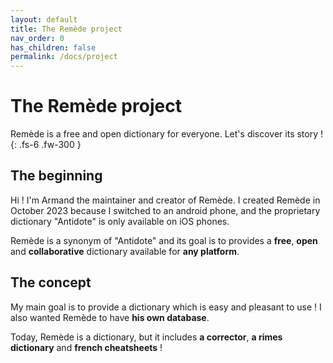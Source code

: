 ```yaml
---
layout: default
title: The Remède project
nav_order: 0
has_children: false
permalink: /docs/project
---
```


# The Remède project

Remède is a free and open dictionary for everyone. Let's discover its story !
{: .fs-6 .fw-300 }

## The beginning

Hi ! I'm Armand the maintainer and creator of Remède. I created Remède in October 2023 because I switched to an android 
phone, and the proprietary dictionary "Antidote" is only available on iOS phones.

Remède is a synonym of "Antidote" and its goal is to provides a **free**, **open** and **collaborative** dictionary 
available for **any platform**.

## The concept

My main goal is to provide a dictionary which is easy and pleasant to use ! I also wanted Remède to have **his own
database**.

Today, Remède is a dictionary, but it includes **a corrector**, **a rimes dictionary** and **french cheatsheets** !

